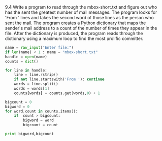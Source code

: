 9.4 Write a program to read through the mbox-short.txt and figure out who has the sent the greatest number of mail messages. The program looks for 'From ' lines and takes the second word of those lines as the person who sent the mail. The program creates a Python dictionary that maps the sender's mail address to a count of the number of times they appear in the file. After the dictionary is produced, the program reads through the dictionary using a maximum loop to find the most prolific committer.

``` Python
name = raw_input("Enter file:")
if len(name) < 1 : name = "mbox-short.txt"
handle = open(name)
counts = dict() 

for line in handle:
    line = line.rstrip()
    if not line.startswith('From '): continue
    words = line.split()
    words = words[1]
    counts[words] = counts.get(words,0) + 1 

bigcount = 0
bigword = 0
for word,count in counts.items(): 
    if  count > bigcount:
        bigword = word
        bigcount = count

print bigword,bigcount

```
